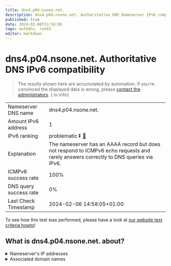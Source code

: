 ```yaml
---
title: dns4.p04.nsone.net.
description: dns4.p04.nsone.net. Authoritative DNS Nameserver IPv6 compatibility
published: true
date: 2024-02-06T13:58:05
tags: authdns, rank5
editor: markdown
---
```


# dns4.p04.nsone.net. Authoritative DNS IPv6 compatibility

> The results shown here are accumulated by automation. If you're convinced the displayed data is wrong, please [contact the administrators](/howto/chat). 
{.is-info}




|   |   |
| - | - |
| Nameserver DNS name | dns4.p04.nsone.net.
| Amount IPv6 address | 1
| IPv6 ranking | problematic :arrow_double_down: [🔗](/howto/ranking) |
| Explanation | The nameserver has an AAAA record but does not respond to ICMPv6 echo requests and rarely answers correctly to DNS queries via IPv6. |
| ICMPv6 success rate | 100%|
| DNS query success rate | 0% |
| Last Check Timestamp | 2024-02-06 14:58:05+01:00 |

To see how this test was performed, please have a look at [our website test criteria howto](/howto/testcriteria/authdns)!


## What is dns4.p04.nsone.net. about?




<details>
<summary>Nameserver's IP addresses</summary>

2a00:edc0:6259:7:4::4

</details>



<details>
<summary>Associated domain names</summary>

www.theguardian.com

</details>
